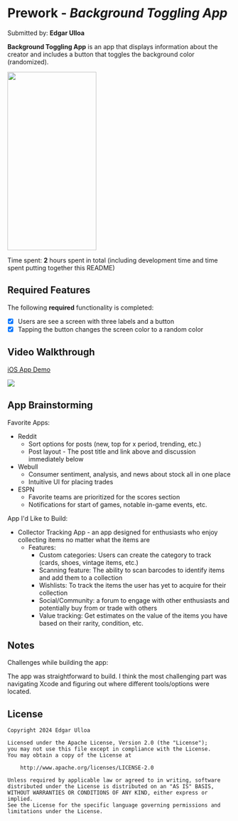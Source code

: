 # Prework - *Background Toggling App*

Submitted by: **Edgar Ulloa**

**Background Toggling App** is an app that displays information about the creator and includes a button that toggles the background color (randomized).

<img src="https://i.imgur.com/FLj37NV.gif" width="200" height="400" />

Time spent: **2** hours spent in total (including development time and time spent putting together this README)

## Required Features

The following **required** functionality is completed:

- [x] Users are see a screen with three labels and a button
- [x] Tapping the button changes the screen color to a random color

## Video Walkthrough

<div>
    <a href="https://www.loom.com/share/859f340b22834e88ba0cba63b4bb70de">
      <p>iOS App Demo</p>
    </a>
    <a href="https://www.loom.com/share/859f340b22834e88ba0cba63b4bb70de">
      <img style="max-width:300px;" src="https://cdn.loom.com/sessions/thumbnails/859f340b22834e88ba0cba63b4bb70de-359765b2d7d84bc2-full-play.gif">
    </a>
  </div>

## App Brainstorming

Favorite Apps:
- Reddit
  - Sort options for posts (new, top for x period, trending, etc.)
  - Post layout - The post title and link above and discussion immediately below
- Webull
  - Consumer sentiment, analysis, and news about stock all in one place
  - Intuitive UI for placing trades
- ESPN
  - Favorite teams are prioritized for the scores section
  - Notifications for start of games, notable in-game events, etc.

App I'd Like to Build:
  - Collector Tracking App - an app designed for enthusiasts who enjoy collecting items no matter what the items are
    - Features:
      - Custom categories: Users can create the category to track (cards, shoes, vintage items, etc.)
      - Scanning feature: The ability to scan barcodes to identify items and add them to a collection
      - Wishlists: To track the items the user has yet to acquire for their collection
      - Social/Community: a forum to engage with other enthusiasts and potentially buy from or trade with others
      - Value tracking: Get estimates on the value of the items you have based on their rarity, condition, etc.


## Notes

Challenges while building the app:

The app was straightforward to build. I think the most challenging part was navigating Xcode and figuring out where different tools/options were located.

## License

    Copyright 2024 Edgar Ulloa

    Licensed under the Apache License, Version 2.0 (the "License");
    you may not use this file except in compliance with the License.
    You may obtain a copy of the License at

        http://www.apache.org/licenses/LICENSE-2.0

    Unless required by applicable law or agreed to in writing, software
    distributed under the License is distributed on an "AS IS" BASIS,
    WITHOUT WARRANTIES OR CONDITIONS OF ANY KIND, either express or implied.
    See the License for the specific language governing permissions and
    limitations under the License.
